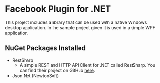# Facebook Plugin for .NET 
This project includes a library that can be used with a native Windows desktop application. In the sample project given it is used in a simple WPF application.

## NuGet Packages Installed
- RestSharp
  - A simple REST and HTTP API Client for .NET called RestSharp. You can find their project on GitHub [here](https://github.com/restsharp/RestSharp).
- Json.Net (NewtonSoft)
